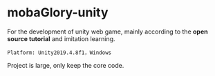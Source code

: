 # mobaGlory-unity
For the development of unity web game, mainly according to the **open source tutorial** and imitation learning.

``` shell
Platform: Unity2019.4.8f1，Windows
```

Project is large, only keep the core code.
